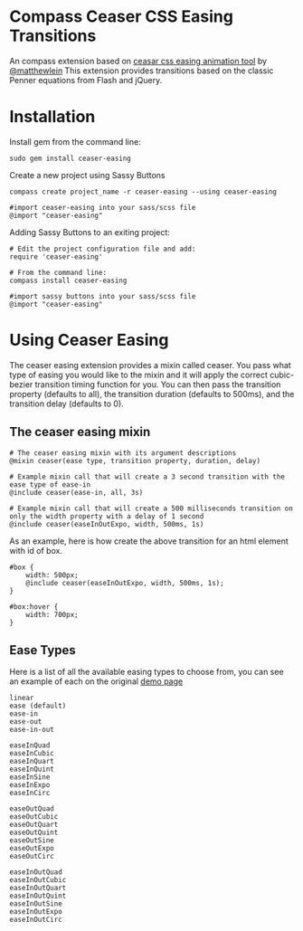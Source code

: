 Compass Ceaser CSS Easing Transitions
======================================

An compass extension based on [ceasar css easing animation tool](http://matthewlein.com/ceaser/) by [@matthewlein](http://twitter.com/matthewlein)
This extension provides transitions based on the classic Penner equations from Flash and jQuery.


Installation
============

Install gem from the command line:

    sudo gem install ceaser-easing

Create a new project using Sassy Buttons

    compass create project_name -r ceaser-easing --using ceaser-easing
    
    #import ceaser-easing into your sass/scss file
    @import "ceaser-easing"

    
Adding Sassy Buttons to an exiting project:
    
    # Edit the project configuration file and add:
    require 'ceaser-easing'
    
    # From the command line:
    compass install ceaser-easing
    
    #import sassy buttons into your sass/scss file
    @import "ceaser-easing"
    




Using Ceaser Easing
===================

The ceaser easing extension provides a mixin called ceaser. You pass what type of easing you would like to the mixin and it will apply the correct cubic-bezier transition timing function for you. You can then pass the transition property (defaults to all), the transition duration (defaults to 500ms), and the transition delay (defaults to 0).
 
The ceaser easing mixin
-----------------------
    
    # The ceaser easing mixin with its argument descriptions
    @mixin ceaser(ease type, transition property, duration, delay)
    
    # Example mixin call that will create a 3 second transition with the ease type of ease-in
    @include ceaser(ease-in, all, 3s)
    
    # Example mixin call that will create a 500 milliseconds transition on only the width property with a delay of 1 second
    @include ceaser(easeInOutExpo, width, 500ms, 1s)
    

As an example, here is how create the above transition for an html element with id of box.  
    
    #box {
        width: 500px;
        @include ceaser(easeInOutExpo, width, 500ms, 1s); 
    }
    
    #box:hover {
        width: 700px;
    }
    
    
Ease Types
----------
Here is a list of all the available easing types to choose from, you can see an example of each on the original [demo page](http://matthewlein.com/ceaser/)

    linear 
	ease (default) 
	ease-in 
	ease-out 
	ease-in-out 
    
	easeInQuad 
	easeInCubic 
	easeInQuart 
	easeInQuint 
	easeInSine 
	easeInExpo 
	easeInCirc 

	easeOutQuad 
	easeOutCubic 
	easeOutQuart 
	easeOutQuint 
	easeOutSine 
	easeOutExpo 
	easeOutCirc 

	easeInOutQuad 
	easeInOutCubic 
	easeInOutQuart 
	easeInOutQuint 
	easeInOutSine 
	easeInOutExpo 
	easeInOutCirc  
                    
   
    
    
